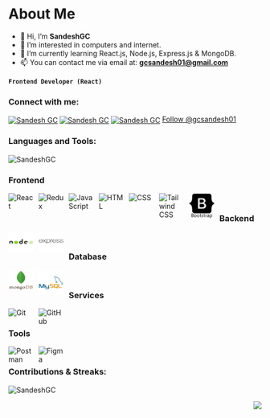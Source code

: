 # About Me

- 👋 Hi, I’m **SandeshGC**
- 👀 I’m interested in computers and internet.
- 🌱 I’m currently learning React.js, Node.js, Express.js & MongoDB.
- 📫 You can contact me via email at: **gcsandesh01@gmail.com**

**` Frontend Developer (React) `**

<h3 align="left">Connect with me:</h3>
<p align="left">
    <a href="linkedin.com/in/sandesh-gc-8236b2195" target="blank"><img align="center" src="https://raw.githubusercontent.com/rahuldkjain/github-profile-readme-generator/master/src/images/icons/Social/linked-in-alt.svg" alt="Sandesh GC" height="30" width="40" /></a>
    <a href="https://fb.com/gcsandesh01" target="blank"><img align="center" src="https://raw.githubusercontent.com/rahuldkjain/github-profile-readme-generator/master/src/images/icons/Social/facebook.svg" alt="Sandesh GC" height="30" width="40" /></a>
    <a href="https://instagram.com/gcsandesh_" target="blank"><img align="center" src="https://raw.githubusercontent.com/rahuldkjain/github-profile-readme-generator/master/src/images/icons/Social/instagram.svg" alt="Sandesh GC" height="30" width="40" /></a>
    <a href="https://twitter.com/gcsandesh01" class="twitter-follow-button" data-show-count="false" data-size="medium">Follow @gcsandesh01</a>
    <script>!function(d,s,id){var js,fjs=d.getElementsByTagName(s)[0];if(!d.getElementById(id)){js=d.createElement(s);js.id=id;js.src="//platform.twitter.com/widgets.js";fjs.parentNode.insertBefore(js,fjs);}}(document,"script","twitter-wjs");</script>
<!--     **Discord**: Boogeyman #4141 -->
<!--     **Twitter**: [gcsandesh01](https://twitter.com/gcsandesh01) -->
</p>

<!-- Languages and Tools -->
<h3 align="left">Languages and Tools:</h3>
<!-- Most Used Languages -->
<p align="left">
  <img align="center" src="https://github-readme-stats.vercel.app/api/top-langs?username=SandeshGC&show_icons=true&theme=dark&locale=en&layout=compact" alt="SandeshGC" />
</p>

### Frontend
    
<!--React.js-->
<a href="https://reactjs.org/" target="_blank" rel="noreferrer">
    <img align = "left" title = "React.js" alt = "React" width = "50px" style = "padding-right:10px;" src = "https://cdn.jsdelivr.net/gh/devicons/devicon/icons/react/react-original.svg" />
</a>
    
<!--   Redux.js   -->
<img align = "left" title = "Redux.js" alt = "Redux" width = "50px" style = "padding-right:10px;" src = "https://cdn.jsdelivr.net/gh/devicons/devicon/icons/redux/redux-original.svg" />

<!--   TYPESCRIPT   -->
<!--     <img title = "TypeScript" align="left" alt="TypeScript" width="50px" style="padding-right:10px;" src="https://cdn.jsdelivr.net/gh/devicons/devicon/icons/typescript/typescript-plain.svg" /> -->
    
<!--   JAVASCRIPT   -->
<a href="https://developer.mozilla.org/en-US/docs/Web/JavaScript" target="_blank" rel="noreferrer">
    <img align="left" title = "JavaScript" alt="JavaScript" width="50px" style="padding-right:10px;" src="https://cdn.jsdelivr.net/gh/devicons/devicon/icons/javascript/javascript-plain.svg" />
</a>
    
<!--   HTML   -->
<a href="https://www.w3.org/html/" target="_blank" rel="noreferrer">
    <img align="left" title = "HTML" alt="HTML" width="50px" style="padding-right:10px;" src="https://cdn.jsdelivr.net/gh/devicons/devicon/icons/html5/html5-plain.svg" />
</a>

<!--   CSS   -->
<img align="left" title = "CSS" alt="CSS" width="50px" style="padding-right:10px;" src="https://cdn.jsdelivr.net/gh/devicons/devicon/icons/css3/css3-plain.svg" />
       
<!--   TAILWIND CSS   -->
<a href="https://tailwindcss.com/" target="_blank" rel="noreferrer">
    <img align="left" title = "Tailwind CSS" alt = "Tailwind CSS" width = "50px" style = "padding-right:10px;" src = "https://cdn.jsdelivr.net/gh/devicons/devicon/icons/tailwindcss/tailwindcss-plain.svg" />
</a>
    
<!--  Bootstrap  -->
<a href="https://getbootstrap.com" target="_blank" rel="noreferrer">
    <img align="left" title = "Bootstrap" alt="Bootstrap" width = "50px" style = "padding-right:10px;" src = "https://raw.githubusercontent.com/devicons/devicon/master/icons/bootstrap/bootstrap-plain-wordmark.svg" />
</a>
    
<br />

### Backend
    
<!--  Node JS  -->
<a href="https://nodejs.org" target="_blank" rel="noreferrer">
    <img align = "left" title = "Node.js" alt = "Node.js" width = "50px" style = "padding-right:10px;" src = "https://raw.githubusercontent.com/devicons/devicon/master/icons/nodejs/nodejs-original-wordmark.svg" alt="nodejs" width="40" height="40"/>
</a>

<!--  Express JS -->
<a href="https://expressjs.com" target="_blank" rel="noreferrer">
    <img align = "left" title = "Express.js" alt = "Express.js" width = "50px" style = "padding-right:10px;" src = "https://raw.githubusercontent.com/devicons/devicon/master/icons/express/express-original-wordmark.svg" alt="express" width="40" height="40"/>
</a> 

<br/>

### Database
    
<!--  MongoDB -->
<a href="https://www.mongodb.com/" target="_blank" rel="noreferrer">
    <img align = "left" title = "MongoDB" alt = "MongoDB" width = "50px" style = "padding-right:10px;" src="https://raw.githubusercontent.com/devicons/devicon/master/icons/mongodb/mongodb-original-wordmark.svg" alt="mongodb" width="40" height="40"/>
</a> 
 
<!--  MySQL -->
<a href="https://www.mysql.com/" target="_blank" rel="noreferrer">
    <img align = "left" title = "MySQL" alt = "MySQL" width = "50px" style = "padding-right:10px;" src="https://raw.githubusercontent.com/devicons/devicon/master/icons/mysql/mysql-original-wordmark.svg" />
</a> 

<br/>
 
### Services

<img align = "left" title = "Git" alt="Git" width="50px" style="padding-right:10px;" src="https://cdn.jsdelivr.net/gh/devicons/devicon/icons/git/git-original.svg" />
<img align = "left" title = "GitHub" alt="GitHub" width="50px" style="padding-right:10px;" src="https://user-images.githubusercontent.com/67447840/220037637-cff5669e-da0e-45de-98f1-cdf5b67fff26.png" />
<!-- <img align="left" alt="Firebase" width="50px" style="padding-right:10px;" src="https://cdn.jsdelivr.net/gh/devicons/devicon/icons/firebase/firebase-plain-wordmark.svg" /><br /> -->

<br/>

### Tools

<!-- Postman -->
<img align = "left" title = "Postman" alt="Postman" width="50px" style="padding-right:10px;" src="https://user-images.githubusercontent.com/67447840/220038329-e5213d83-ec34-4a82-9647-1b70ff8f2bfe.png" />

<!--Figma-->
<a href="https://www.figma.com/" target="_blank" rel="noreferrer">
    <img align = "left" title = "Figma" alt="Figma" width="50px" style = "padding-right:10px;" src="https://www.vectorlogo.zone/logos/figma/figma-icon.svg" />
</a>

<br/>

### Contributions & Streaks:
<!-- Contributions, Current Streak, Longest streak -->

<p align="left">
  <img align="center" src="https://github-readme-streak-stats.herokuapp.com/?user=SandeshGC&theme=dark&locale=en" alt="SandeshGC" />
</p>

<!-- Profile views -->
<p align="center">
  <img align="right" src="https://komarev.com/ghpvc/?username=SandeshGC&style=plastic&color=blue" />
</p>

<!--   SASS   -->
<!--     <img align="left" alt="SASS" width="50px" style="padding-right:10px;" src="https://cdn.jsdelivr.net/gh/devicons/devicon/icons/sass/sass-original.svg" /> -->

<!--C-->
<!--   <a href="https://www.cprogramming.com/" target="_blank" rel="noreferrer">
<img src="https://raw.githubusercontent.com/devicons/devicon/master/icons/c/c-original.svg" alt="c" width="40" height="40"/>
</a> -->
    
<!--CPP-->
<!--   <a href="https://www.w3schools.com/cpp/" target="_blank" rel="noreferrer">
<img src="https://raw.githubusercontent.com/devicons/devicon/master/icons/cplusplus/cplusplus-original.svg" alt="cplusplus" width="40" height="40"/>
</a> -->
  
<!--Linux-->
 
<!-- <a href="https://www.linux.org/" target="_blank" rel="noreferrer">
<img src="https://raw.githubusercontent.com/devicons/devicon/master/icons/linux/linux-original.svg" alt="linux" width="40" height="40"/>
</a> -->
 
<!-- Python -->

<!-- <a href="https://www.python.org" target="_blank" rel="noreferrer">
<img src="https://raw.githubusercontent.com/devicons/devicon/master/icons/python/python-original.svg" alt="python" width="40" height="40"/>
</a> -->
 
<!-- Django -->

<!-- <a href="https://www.djangoproject.com/" target="_blank" rel="noreferrer">
<img src="https://cdn.worldvectorlogo.com/logos/django.svg" alt="django" width="40" height="40"/>
</a> -->

<!-- PostgreSQL -->
<!-- <img align="left" alt="PostgreSQL" width="50px" style="padding-right:10px;" src="https://cdn.jsdelivr.net/gh/devicons/devicon/icons/postgresql/postgresql-original.svg" /> -->

<!-- Services -->
<!-- <img align="left" alt="AWS" width="50px" style="padding-right:10px;" src="https://cdn.jsdelivr.net/gh/devicons/devicon/icons/amazonwebservices/amazonwebservices-plain-wordmark.svg" /> -->

<!-- Tools -->
<!-- <img align="left" alt="Putty" width="50px" style="padding-right:10px;" src="https://cdn.jsdelivr.net/gh/devicons/devicon/icons/putty/putty-original.svg" /> -->
<!-- <img align="left" alt="FileZilla" width="50px" style="padding-right:10px;" src="https://cdn.jsdelivr.net/gh/devicons/devicon/icons/filezilla/filezilla-plain.svg" /><br /> -->


<!--  ### Mobile -->
<!-- <img align="left" alt="Android" width="50px" style="padding-right:10px;" src="https://cdn.jsdelivr.net/gh/devicons/devicon/icons/android/android-original-wordmark.svg" /> -->
<!-- <img align="left" alt="Kotlin" width="50px" style="padding-right:10px;" src="https://cdn.jsdelivr.net/gh/devicons/devicon/icons/kotlin/kotlin-original.svg" /> -->
<!-- <img align="left" alt="Flutter" width="50px" style="padding-right:10px;" src="https://cdn.jsdelivr.net/gh/devicons/devicon/icons/flutter/flutter-original.svg" /><br /> -->



<!-- Github Stats -->
<!-- <p align="left">
  <img align="center" src="https://github-readme-stats.vercel.app/api?username=SandeshGC&show_icons=true&theme=dark&locale=en" alt="SandeshGC" />
</p> -->

<!-- ### Trophies:
![trophy](https://github-profile-trophy.vercel.app/?username=SandeshGC&theme=onedark)
 -->
